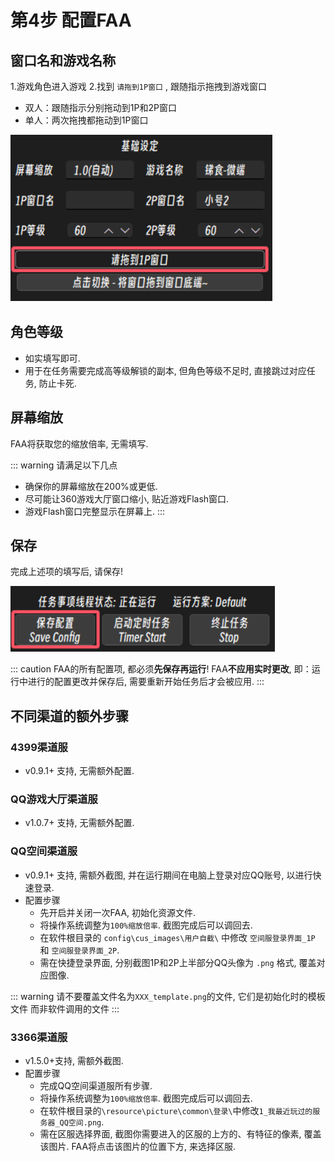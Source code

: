 # 第4步 配置FAA

## 窗口名和游戏名称

1.游戏角色进入游戏
2.找到 `请拖到1P窗口` , 跟随指示拖拽到游戏窗口
  * 双人：跟随指示分别拖动到1P和2P窗口
  * 单人：两次拖拽都拖动到1P窗口

![基础设定](./image/faa_settings-基础设定.png)

<!-- * 版本号: v1.4.1- 请根据下文操作填写.
  * 360游戏大厅在 `添加游戏` 时, 你所填写的 `游戏名称`, 为软件中需要填写的 `游戏名称`.
  * 360游戏大厅在 `添加小号` 时, 你所填写的 `角色名字`, 为软件中需要填写的 `1P和2P的窗口名`.
  * 360游戏大厅中第一个启动的角色, 其窗口名需要空置, 请保持每次启动360游戏大厅时第一个开启的角色是相对固定的.
  * 具体可以参考下图.
    * 将鼠标悬停在windows任务栏中的360游戏大厅的窗口上, 启动1P和2P时可以看到. 为 角色名称 | 游戏名称 或 游戏名称.
    * 其中 仅有游戏名称, 为第一个启动的角色, 对应在软件中, 其窗口名空置.
    * 其中 角色名称 | 游戏名称, 为之后启动的角色, 对应在软件中, 填写角色名称.

    ![image](./image/窗口名和游戏名称.png) -->

## 角色等级

* 如实填写即可.
* 用于在任务需要完成高等级解锁的副本, 但角色等级不足时, 直接跳过对应任务, 防止卡死.

## 屏幕缩放

FAA将获取您的缩放倍率, 无需填写.

::: warning 请满足以下几点
* 确保你的屏幕缩放在200%或更低.
* 尽可能让360游戏大厅窗口缩小, 贴近游戏Flash窗口.
* 游戏Flash窗口完整显示在屏幕上.
:::

<!-- * 低版本(v0.9.1-) 需要手动填写
  * 填错不会有报错和卡死, 但运行会异常. 
  * win10 win11 用户 -> 桌面右键  ->  显示设置 -> 缩放和布局 -> 缩放中的数值, 记住它 然后在软件中进行选择.  -->

## 保存
完成上述项的填写后, 请保存!

![保存配置](./image/faa_settings-保存配置.png)

::: caution 
FAA的所有配置项, 都必须**先保存再运行**! 
FAA**不应用实时更改**, 即：运行中进行的配置更改并保存后, 需要重新开始任务后才会被应用.
:::


## 不同渠道的额外步骤

### 4399渠道服

* v0.9.1+ 支持, 无需额外配置.

### QQ游戏大厅渠道服

* v1.0.7+ 支持, 无需额外配置.

### QQ空间渠道服

* v0.9.1+ 支持, 需额外截图, 并在运行期间在电脑上登录对应QQ账号, 以进行快速登录.
* 配置步骤
  * 先开启并关闭一次FAA, 初始化资源文件.
  * 将操作系统调整为`100%缩放倍率`. 截图完成后可以调回去.
  * 在软件根目录的 `config\cus_images\用户自截\` 中修改 `空间服登录界面_1P` 和 `空间服登录界面_2P`.
  * 需在快捷登录界面, 分别截图1P和2P上半部分QQ头像为 `.png` 格式, 覆盖对应图像.
  
::: warning 请不要覆盖文件名为`XXX_template.png`的文件, 它们是初始化时的模板文件 而非软件调用的文件
 :::
  
### 3366渠道服

* v1.5.0+支持, 需额外截图.
* 配置步骤
  * 完成QQ空间渠道服所有步骤.
  * 将操作系统调整为`100%缩放倍率`. 截图完成后可以调回去.
  * 在软件根目录的`\resource\picture\common\登录\`中修改`1_我最近玩过的服务器_QQ空间.png`.
  * 需在区服选择界面, 截图你需要进入的区服的上方的、有特征的像素, 覆盖该图片. FAA将点击该图片的位置下方, 来选择区服. 